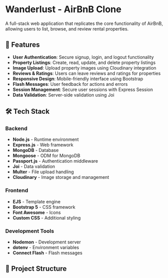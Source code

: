 # Wanderlust - AirBnB Clone

A full-stack web application that replicates the core functionality of AirBnB, allowing users to list, browse, and review rental properties.

## 🌟 Features

- **User Authentication**: Secure signup, login, and logout functionality
- **Property Listings**: Create, read, update, and delete property listings
- **Image Upload**: Upload property images using Cloudinary integration
- **Reviews & Ratings**: Users can leave reviews and ratings for properties
- **Responsive Design**: Mobile-friendly interface using Bootstrap
- **Flash Messages**: User feedback for actions and errors
- **Session Management**: Secure user sessions with Express Session
- **Data Validation**: Server-side validation using Joi

## 🛠️ Tech Stack

### Backend
- **Node.js** - Runtime environment
- **Express.js** - Web framework
- **MongoDB** - Database
- **Mongoose** - ODM for MongoDB
- **Passport.js** - Authentication middleware
- **Joi** - Data validation
- **Multer** - File upload handling
- **Cloudinary** - Image storage and management

### Frontend
- **EJS** - Template engine
- **Bootstrap 5** - CSS framework
- **Font Awesome** - Icons
- **Custom CSS** - Additional styling

### Development Tools
- **Nodemon** - Development server
- **dotenv** - Environment variables
- **Connect Flash** - Flash messages

## 📁 Project Structure